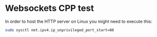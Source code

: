 # Websockets CPP test
In order to host the HTTP server on Linux you might need to execute this:

```bash
sudo sysctl net.ipv4.ip_unprivileged_port_start=80
```
